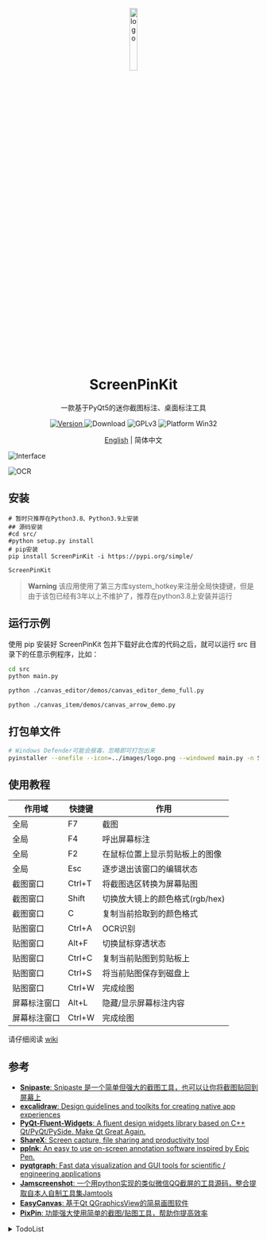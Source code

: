 <p align="center">
  <img width="18%" align="center" src="https://raw.githubusercontent.com/YaoXuanZhi/ScreenPinKit/main/images/logo.svg" alt="logo">
</p>
  <h1 align="center">
  ScreenPinKit
</h1>
<p align="center">
  一款基于PyQt5的迷你截图标注、桌面标注工具
</p>

<p align="center">
  <a href="https://pypi.org/project/ScreenPinKit" target="_blank">
    <img src="https://img.shields.io/pypi/v/ScreenPinKit?color=%2334D058&label=Version" alt="Version">
  </a>

  <a style="text-decoration:none">
    <img src="https://static.pepy.tech/personalized-badge/pyqt-fluent-widgets?period=total&units=international_system&left_color=grey&right_color=brightgreen&left_text=Downloads" alt="Download"/>
  </a>

  <a style="text-decoration:none">
    <img src="https://img.shields.io/badge/License-GPLv3-blue?color=#4ec820" alt="GPLv3"/>
  </a>

  <a style="text-decoration:none">
    <img src="https://img.shields.io/badge/Platform-Win32%20-blue?color=#4ec820" alt="Platform Win32"/>
  </a>
</p>

<p align="center">
<a href="../README.md">English</a> | 简体中文
</p>

![Interface](https://raw.githubusercontent.com/YaoXuanZhi/ScreenPinKit/main/images/Interface.png)

![OCR](https://raw.githubusercontent.com/YaoXuanZhi/ScreenPinKit/main/images/ocr.png)

## 安装
```shell
# 暂时只推荐在Python3.8、Python3.9上安装
## 源码安装
#cd src/
#python setup.py install
# pip安装
pip install ScreenPinKit -i https://pypi.org/simple/

ScreenPinKit
```

> **Warning**
> 该应用使用了第三方库system_hotkey来注册全局快捷键，但是由于该包已经有3年以上不维护了，推荐在python3.8上安装并运行

## 运行示例
使用 pip 安装好 ScreenPinKit 包并下载好此仓库的代码之后，就可以运行 src 目录下的任意示例程序，比如：

```sh
cd src
python main.py

python ./canvas_editor/demos/canvas_editor_demo_full.py

python ./canvas_item/demos/canvas_arrow_demo.py

```

## 打包单文件
```sh
# Windows Defender可能会报毒，忽略即可打包出来
pyinstaller --onefile --icon=../images/logo.png --windowed main.py -n ScreenPinKit
```

## 使用教程
| 作用域 | 快捷键 | 作用 |
|-------|-------|-------|
| 全局 | F7 | 截图 |
| 全局 | F4 | 呼出屏幕标注 |
| 全局 | F2 | 在鼠标位置上显示剪贴板上的图像 |
| 全局 | Esc | 逐步退出该窗口的编辑状态 |
| 截图窗口 | Ctrl+T | 将截图选区转换为屏幕贴图 |
| 截图窗口 | Shift | 切换放大镜上的颜色格式(rgb/hex) |
| 截图窗口 | C | 复制当前拾取到的颜色格式 |
| 贴图窗口 | Ctrl+A | OCR识别 |
| 贴图窗口 | Alt+F | 切换鼠标穿透状态 |
| 贴图窗口 | Ctrl+C | 复制当前贴图到剪贴板上 |
| 贴图窗口 | Ctrl+S | 将当前贴图保存到磁盘上 |
| 贴图窗口 | Ctrl+W | 完成绘图 |
| 屏幕标注窗口 | Alt+L | 隐藏/显示屏幕标注内容 |
| 屏幕标注窗口 | Ctrl+W | 完成绘图 |

请仔细阅读 [wiki](https://github.com/YaoXuanZhi/ScreenPinKit/wiki)

## 参考
* [**Snipaste**: Snipaste 是一个简单但强大的截图工具，也可以让你将截图贴回到屏幕上](https://zh.snipaste.com/)
* [**excalidraw**: Design guidelines and toolkits for creating native app experiences](https://excalidraw.com/)
* [**PyQt-Fluent-Widgets**: A fluent design widgets library based on C++ Qt/PyQt/PySide. Make Qt Great Again.](https://github.com/zhiyiYo/PyQt-Fluent-Widgets)
* [**ShareX**: Screen capture, file sharing and productivity tool](https://github.com/ShareX/ShareX)
* [**ppInk**: An easy to use on-screen annotation software inspired by Epic Pen.](https://github.com/onyet/ppInk/)
* [**pyqtgraph**: Fast data visualization and GUI tools for scientific / engineering applications](https://github.com/pyqtgraph/pyqtgraph)
* [**Jamscreenshot**: 一个用python实现的类似微信QQ截屏的工具源码，整合提取自本人自制工具集Jamtools](https://github.com/fandesfyf/Jamscreenshot)
* [**EasyCanvas**: 基于Qt QGraphicsView的简易画图软件](https://github.com/douzhongqiang/EasyCanvas)
* [**PixPin**: 功能强大使用简单的截图/贴图工具，帮助你提高效率](https://pixpinapp.com/)

<details>
<summary>TodoList</summary>

 - ☐ 修复system_hotkey的异常表现
   >经测试，在python3.10下会抛异常，并且在python3.8上其异常也不能被正常捕获，考虑到它已经有将近3年不维护了，需要做对它做全方位的兼容性处理
 - ☐ 无感设置快捷键
 - ☐ 无感切换语言
 - ☐ 插件市场
   - ✔ 添加插件系统
   - ☐ 添加插件市场UI
 - ✔ 更快的离线OCR识别支持
 - ✔ 完善OCR识别层的UI显示
   >优化方向：目前采用了QWebEngineView来实现了OCR文本层，可以参考PDF4QT(PDFSelectTextTool类)来实现一个更轻量级的版本

</details>